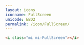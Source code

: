 ```yaml
---
layout: icons
iconname: FullScreen
unicode: EBD2
permalink: /icon/FullScreen/
---
```


``` html
<i class="mi mi-FullScreen"></i>
```

